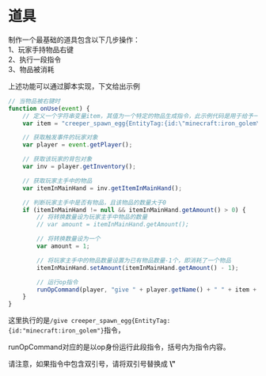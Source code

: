 # 道具

制作一个最基础的道具包含以下几步操作：  
1、玩家手持物品右键  
2、执行一段指令  
3、物品被消耗  

上述功能可以通过脚本实现，下文给出示例

```js
// 当物品被右键时
function onUse(event) {
    // 定义一个字符串变量item，其值为一个特定的物品生成指令，此示例代码是用于给予一个生成铁傀儡的苦力怕刷怪蛋  
    var item = "creeper_spawn_egg{EntityTag:{id:\"minecraft:iron_golem\"}}"; // 材质(此为苦力怕刷怪蛋)+生成蛋(此为生成铁傀儡)

    // 获取触发事件的玩家对象  
    var player = event.getPlayer();

    // 获取该玩家的背包对象  
    var inv = player.getInventory();

    // 获取玩家主手中的物品  
    var itemInMainHand = inv.getItemInMainHand();

    // 判断玩家主手中是否有物品，且该物品的数量大于0  
    if (itemInMainHand != null && itemInMainHand.getAmount() > 0) {
        // 将转换数量设为玩家主手中物品的数量  
        // var amount = itemInMainHand.getAmount();  

        // 将转换数量设为一个
        var amount = 1;

        // 将玩家主手中的物品数量设置为已有物品数量-1个，即消耗了一个物品 
        itemInMainHand.setAmount(itemInMainHand.getAmount() - 1);

        // 运行op指令
        runOpCommand(player, "give " + player.getName() + " " + item + " " + amount);
    }
}
```

这里执行的是`/give creeper_spawn_egg{EntityTag:{id:"minecraft:iron_golem"}`指令，

runOpCommand对应的是以op身份运行此段指令，括号内为指令内容。

请注意，如果指令中包含双引号，请将双引号替换成 **\\\"**
